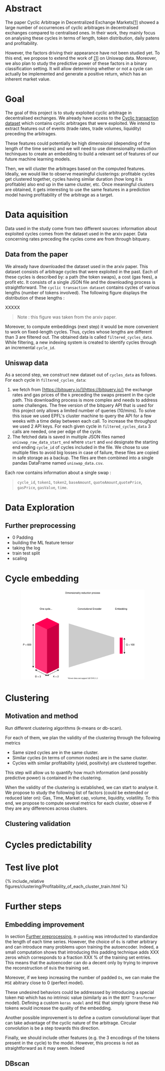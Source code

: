 # Abstract

The paper Cyclic Arbitrage in Decentralized Exchange Markets[[1]](https://arxiv.org/abs/2105.02784) showed a large number of occurrences of cyclic arbitrages in decentralised exchanges compared to centralised ones. In their work, they mainly focus on analysing these cycles in terms of length, token distribution, daily patens and profitability.

However, the factors driving their appearance have not been studied yet.  To this end, we propose to extend the work of [[1]](https://arxiv.org/abs/2105.02784) on Uniswap data. Moreover, we also plan to study the predictive power of these factors in a binary classification setting. It will allow determining whether or not a cycle can actually be implemented and generate a positive return, which has an inherent market value.

# Goal

The goal of this project is to study exploited cyclic arbitrage in decentralised exchanges. We already have access to the [Cyclic transaction dataset](https://disco.ethz.ch/misc/uniswap/cycles_in_Uniswap.json) which contains cyclic arbitrages that were exploited. We intend to extract features out of events (trade rates, trade volumes, liquidity) preceding the arbitrages. 

These features could potentially be high dimensional (depending of the length of the time series) and we will need to use dimensionality reduction techinques to create an embedding to build a relevant set of features of our future machine learning models.

Then, we will cluster the arbitrages based on the computed features. Ideally, we would like to observe meaningful clusterings: profitable cycles get clustered together, cycles having similar duration (how long it is profitable) also end up in the same cluster, etc. Once meaningful clusters are obtained, it gets interesting to use the same features in a prediction model having profitability of the arbitrage as a target.

# Data aquisition

Data used in the study come from two different sources: information about exploited cycles comes from the dataset used in the arxiv paper. Data concerning rates preceding the cycles come are from through bitquery.

## Data from the paper

We already have downloaded the dataset used in the arxiv paper. This dataset consists of arbitrage cycles that were exploited in the past. Each of these cycles is described by: a path (the token swaps),  a cost (gas fees), a profit etc.  It consists of a single JSON file and the downloading process is straightforward. The `cyclic transaction dataset` contains cycles of various lengths (number of tokens involved). The following figure displays the distribution of these lengths : 

XXXXX

> Note : this figure was taken from the arxiv paper.

Moreover, to compute embeddings (next step) it would be more convenient to work on fixed-length cycles. Thus, cycles whose lengths are different than 3 are filtered out. The obtained data is called ```filtered_cycles_data```.
While filtering, a new indexing system is created to identify cycles through an incremental  ```cycle_id```.

## Uniswap data

As a second step, we construct new dataset out of `cycles_data` as follows. For each cycle in ```filtered_cycles_data```: 

1. we fetch from [https://bitquery.io/](https://bitquery.io/) the exchange rates and gas prices of the   ```k``` preceding the swaps present in the cycle path. This downloading process is more complex and needs to address some challenges. The free version of the bitquery API that is used for this project only allows a limited number of queries (10/mins). To solve this issue we used EPFL's cluster machine to query the API for a few weeks with a time delay between each call. To increase the throughput we used 2 API keys. For each given cycle in ```filtered_cycles_data``` 3 calls are needed, one per edge of the cycle. 
2. The fetched data is saved in multiple JSON files named ```uniswap_raw_data_start_end``` where ```start``` and ```end``` designate the starting end ending ```cycle_id``` of cycles included in the file. We chose to use multiple files to avoid big losses in case of failure, these files are copied in safe storage as a backup. The files are then combined into a single pandas DataFrame named  ```uniswap_data.csv```. 

Each row contains information about a single swap :

>  ```cycle_id```, ```token1```, ```token2```, ```baseAmount```, ```quoteAmount```,```quotePrice```, ```gasPrice```, ```gasValue```, ```time```.


# Data Exploration 
## Further preprocessing
* 0 Padding
* building the ML feature tensor
* taking the log
* train test split
* scaling


# Cycle embedding 

<p align="center">
<img width="400" alt="Diagram encoder" src="figures/diagrams/encoder/encoder-diagram.drawio.svg">
</p>

# Clustering

## Motivation and method

Run different clustering algorithms (k-means or db-scan).

For each of them, we plan the validity of the clustering through the following metrics

- Same sized cycles are in the same cluster.
- Similar cycles (in terms of common nodes) are in the same cluster.
- Cycles with similar profitability (yield, positivity) are clustered together.

This step will allow us to quantify how much information (and possibly predictive power) is contained in the clustering.

When the validity of the clustering is established, we can start to analyse it. We propose to study the following list of factors (could be extended or reduced later on): Gas, Time, Market cap, volume, liquidity, volatility. To this end, we propose to compute several metrics for each cluster, observe if they are any differences across clusters.



## Clustering validation

# Cycles predictability

# Test live plot


{% include_relative figures/clustering/Profitability_of_each_cluster_train.html %}

# Further steps

## Embedding improvement

In section [Further preprocessing](#further-preprocessing), `0-padding` was introducted to standardize the length of each time series. However, the choice of `0s` is rather arbitrary and can introduce many problems upon training the autoencoder. Indeed, a small computation shows that introducing this padding technique adds XXX zeros which corresponds to a fraction XXX % of the training set entries. This means that the autoencoder can do a decent only by trying to improve the reconstruction of `0s`is the training set. 

Moreover, if we keep increasing the number of padded `Os`, we can make the `MSE` abitrary close to 0 (perfect model). 

These undesired behaviors could be addresssed by introducing a special token `PAD` which has no intrinsic value (similarly as in the `BERT Transformer` model). Defining a custom `keras model` and `MSE` that simply ignore these `PAD` tokens would increase the quality of the embedding.

Another possible improvement is to define a custom convolutional layer that can take advantage of the cyclic nature of the arbitrage. Circular convolution is be a step towards this direction.


Finally, we should include other features (e.g. the 3 encodings of the tokens present in the cycle) to the model. However, this process is not as straightforward as it may seem. Indeed  




## DBscan 